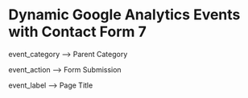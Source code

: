 # Dynamic Google Analytics Events with Contact Form 7

event_category --> Parent Category

event_action   --> Form Submission

event_label    --> Page Title
